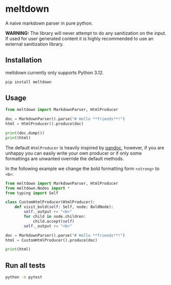 # meltdown
A naive markdown parser in pure python.

**WARNING:** The library will never attempt to do any sanitization on the input. 
If used for user generated content it is highly recommended to use an external
sanitization library.

## Installation

meltdown currently only supports Python 3.12.

```bash
pip install meltdown
```

## Usage

```python
from meltdown import MarkdownParser, HtmlProducer

doc = MarkdownParser().parse("# Hello **friends**!")
html = HtmlProducer().produce(doc)

print(doc.dump())
print(html)
```

The default `HtmlProducer` is heavily inspired by [pandoc](https://pandoc.org),
however, if you are unhappy you can easily write your own producer or if only 
some formattings are unwanted override the default methods.

In the following example we change the bold formatting form `<strong>` to `<b>`:

```python
from meltdown import MarkdownParser, HtmlProducer
from meltdown.Nodes import *
from typing import Self

class CustomHtmlProducer(HtmlProducer):
    def visit_bold(self: Self, node: BoldNode):
        self._output += "<b>"
        for child in node.children:
            child.accept(self)
        self._output += "<b>"

doc = MarkdownParser().parse("# Hello **friends**!")
html = CustomHtmlProducer().produce(doc)

print(html)
```

## Run all tests

```bash
python -m pytest
```